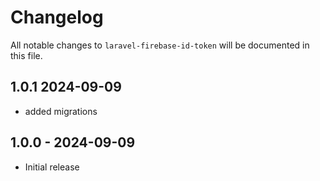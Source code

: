 # Changelog

All notable changes to `laravel-firebase-id-token` will be documented in this file.

## 1.0.1 2024-09-09
- added migrations

## 1.0.0 - 2024-09-09

- Initial release